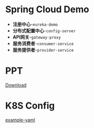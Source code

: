 # Spring Cloud Demo

- **注册中心**-`eureka-demo`
- **分布式配置中心**-`config-server`
- **API网关**-`gateway-proxy`
- **服务消费者**-`consumer-service`
- **服务提供者**-`provider-service`

# PPT
[Download](http://ok0qzthrb.bkt.clouddn.com/%E5%BE%AE%E6%9C%8D%E5%8A%A1%E5%AE%9E%E6%88%98.pptx)

# K8S Config
[example-yaml](https://github.com/itliusir/Study-K8S/tree/master/yaml)
